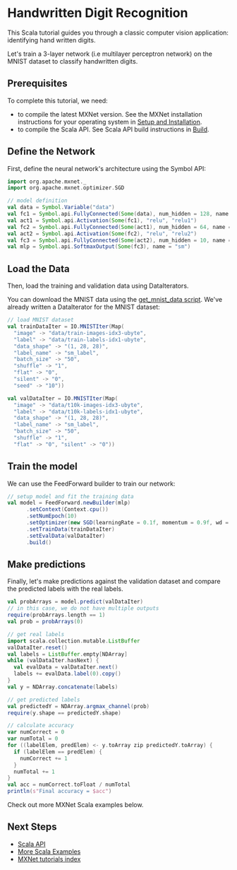# Handwritten Digit Recognition

This Scala tutorial guides you through a classic computer vision application: identifying hand written digits.

Let's train a 3-layer network (i.e multilayer perceptron network) on the MNIST dataset to classify handwritten digits.

## Prerequisites
To complete this tutorial, we need:

- to compile the latest MXNet version. See the MXNet installation instructions for your operating system in [Setup and Installation](http://mxnet.io/install/index.html).
- to compile the Scala API. See Scala API build instructions in [Build](https://github.com/dmlc/mxnet/tree/master/scala-package).

## Define the Network

First, define the neural network's architecture using the Symbol API:

```scala
import org.apache.mxnet._
import org.apache.mxnet.optimizer.SGD

// model definition
val data = Symbol.Variable("data")
val fc1 = Symbol.api.FullyConnected(Some(data), num_hidden = 128, name = "fc1")
val act1 = Symbol.api.Activation(Some(fc1), "relu", "relu1")
val fc2 = Symbol.api.FullyConnected(Some(act1), num_hidden = 64, name = "fc2")
val act2 = Symbol.api.Activation(Some(fc2), "relu", "relu2")
val fc3 = Symbol.api.FullyConnected(Some(act2), num_hidden = 10, name = "fc3")
val mlp = Symbol.api.SoftmaxOutput(Some(fc3), name = "sm")
```

## Load the Data

Then, load the training and validation data using DataIterators.

You can download the MNIST data using the [get_mnist_data script](https://github.com/dmlc/mxnet/blob/master/scala-package/core/scripts/get_mnist_data.sh). We've already written a DataIterator for the MNIST dataset:

```scala
// load MNIST dataset
val trainDataIter = IO.MNISTIter(Map(
  "image" -> "data/train-images-idx3-ubyte",
  "label" -> "data/train-labels-idx1-ubyte",
  "data_shape" -> "(1, 28, 28)",
  "label_name" -> "sm_label",
  "batch_size" -> "50",
  "shuffle" -> "1",
  "flat" -> "0",
  "silent" -> "0",
  "seed" -> "10"))

val valDataIter = IO.MNISTIter(Map(
  "image" -> "data/t10k-images-idx3-ubyte",
  "label" -> "data/t10k-labels-idx1-ubyte",
  "data_shape" -> "(1, 28, 28)",
  "label_name" -> "sm_label",
  "batch_size" -> "50",
  "shuffle" -> "1",
  "flat" -> "0", "silent" -> "0"))
```

## Train the model

We can use the FeedForward builder to train our network:

```scala
// setup model and fit the training data
val model = FeedForward.newBuilder(mlp)
      .setContext(Context.cpu())
      .setNumEpoch(10)
      .setOptimizer(new SGD(learningRate = 0.1f, momentum = 0.9f, wd = 0.0001f))
      .setTrainData(trainDataIter)
      .setEvalData(valDataIter)
      .build()
```

## Make predictions

Finally, let's make predictions against the validation dataset and compare the predicted labels with the real labels.

```scala
val probArrays = model.predict(valDataIter)
// in this case, we do not have multiple outputs
require(probArrays.length == 1)
val prob = probArrays(0)

// get real labels
import scala.collection.mutable.ListBuffer
valDataIter.reset()
val labels = ListBuffer.empty[NDArray]
while (valDataIter.hasNext) {
  val evalData = valDataIter.next()
  labels += evalData.label(0).copy()
}
val y = NDArray.concatenate(labels)

// get predicted labels
val predictedY = NDArray.argmax_channel(prob)
require(y.shape == predictedY.shape)

// calculate accuracy
var numCorrect = 0
var numTotal = 0
for ((labelElem, predElem) <- y.toArray zip predictedY.toArray) {
  if (labelElem == predElem) {
    numCorrect += 1
  }
  numTotal += 1
}
val acc = numCorrect.toFloat / numTotal
println(s"Final accuracy = $acc")
```

Check out more MXNet Scala examples below.

## Next Steps
* [Scala API](http://mxnet.io/api/scala/)
* [More Scala Examples](https://github.com/dmlc/mxnet/tree/master/scala-package/examples/)
* [MXNet tutorials index](http://mxnet.io/tutorials/index.html)
